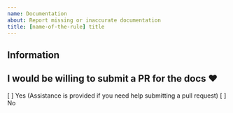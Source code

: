 ```yaml
---
name: Documentation
about: Report missing or inaccurate documentation
title: [name-of-the-rule] title
---
```


## Information

## I would be willing to submit a PR for the docs :heart:

[ ] Yes (Assistance is provided if you need help submitting a pull request)
[ ] No
